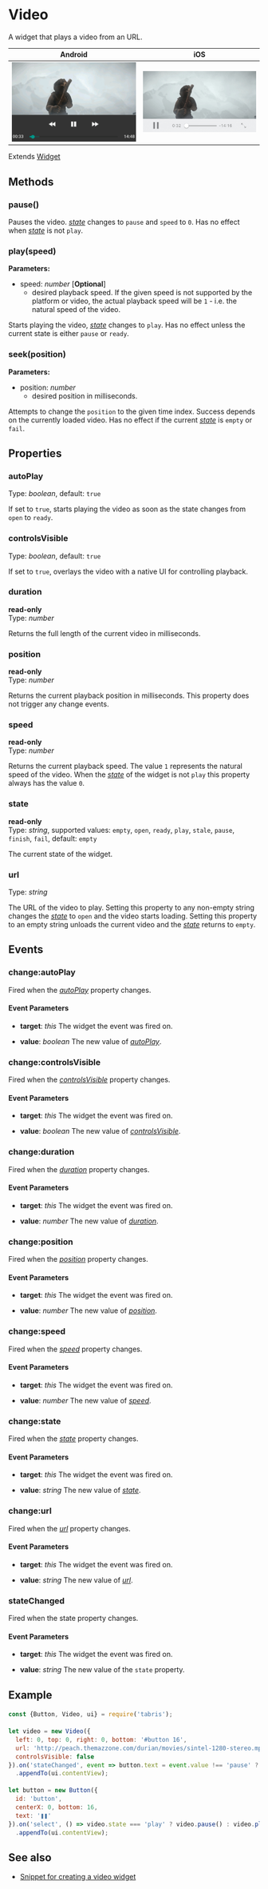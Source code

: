 ---
---
# Video

A widget that plays a video from an URL.

Android | iOS
--- | ---
![Video on Android](img/android/Video.png) | ![Video on iOS](img/ios/Video.png)

Extends [Widget](Widget.md)

## Methods

### pause()

Pauses the video. *[state](#state)* changes to `pause` and `speed` to `0`. Has no effect when *[state](#state)* is not `play`.

### play(speed)

**Parameters:** 

- speed: *number* [**Optional**]
  - desired playback speed. If the given speed is not supported by the platform or video, the actual playback speed will be `1` - i.e. the natural speed of the video.

Starts playing the video, *[state](#state)* changes to `play`. Has no effect unless the current state is either `pause` or `ready`.

### seek(position)

**Parameters:** 

- position: *number*
  - desired position in milliseconds.

Attempts to change the `position` to the given time index. Success depends on the currently loaded video. Has no effect if the current *[state](#state)* is `empty` or `fail`.


## Properties

### autoPlay

Type: *boolean*, default: `true`

If set to `true`, starts playing the video as soon as the state changes from `open` to `ready`.

### controlsVisible

Type: *boolean*, default: `true`

If set to `true`, overlays the video with a native UI for controlling playback.

### duration

**read-only**<br/>
Type: *number*

Returns the full length of the current video in milliseconds.

### position

**read-only**<br/>
Type: *number*

Returns the current playback position in milliseconds. This property does not trigger any change events.

### speed

**read-only**<br/>
Type: *number*

Returns the current playback speed. The value `1` represents the natural speed of the video. When the *[state](#state)* of the widget is not `play` this property always has the value `0`.

### state

**read-only**<br/>
Type: *string*, supported values: `empty`, `open`, `ready`, `play`, `stale`, `pause`, `finish`, `fail`, default: `empty`

The current state of the widget.

### url

Type: *string*

The URL of the video to play. Setting this property to any non-empty string changes the *[state](#state)* to `open` and the video starts loading. Setting this property to an empty string unloads the current video and the *[state](#state)* returns to `empty`.


## Events

### change:autoPlay

Fired when the [*autoPlay*](#autoPlay) property changes.

#### Event Parameters 

- **target**: *this*
    The widget the event was fired on.

- **value**: *boolean*
    The new value of [*autoPlay*](#autoPlay).


### change:controlsVisible

Fired when the [*controlsVisible*](#controlsVisible) property changes.

#### Event Parameters 

- **target**: *this*
    The widget the event was fired on.

- **value**: *boolean*
    The new value of [*controlsVisible*](#controlsVisible).


### change:duration

Fired when the [*duration*](#duration) property changes.

#### Event Parameters 

- **target**: *this*
    The widget the event was fired on.

- **value**: *number*
    The new value of [*duration*](#duration).


### change:position

Fired when the [*position*](#position) property changes.

#### Event Parameters 

- **target**: *this*
    The widget the event was fired on.

- **value**: *number*
    The new value of [*position*](#position).


### change:speed

Fired when the [*speed*](#speed) property changes.

#### Event Parameters 

- **target**: *this*
    The widget the event was fired on.

- **value**: *number*
    The new value of [*speed*](#speed).


### change:state

Fired when the [*state*](#state) property changes.

#### Event Parameters 

- **target**: *this*
    The widget the event was fired on.

- **value**: *string*
    The new value of [*state*](#state).


### change:url

Fired when the [*url*](#url) property changes.

#### Event Parameters 

- **target**: *this*
    The widget the event was fired on.

- **value**: *string*
    The new value of [*url*](#url).


### stateChanged

Fired when the state property changes.

#### Event Parameters 

- **target**: *this*
    The widget the event was fired on.

- **value**: *string*
    The new value of the `state` property.





## Example

```js
const {Button, Video, ui} = require('tabris');

let video = new Video({
  left: 0, top: 0, right: 0, bottom: '#button 16',
  url: 'http://peach.themazzone.com/durian/movies/sintel-1280-stereo.mp4',
  controlsVisible: false
}).on('stateChanged', event => button.text = event.value !== 'pause' ? '❚❚' : '▶')
  .appendTo(ui.contentView);

let button = new Button({
  id: 'button',
  centerX: 0, bottom: 16,
  text: '❚❚'
}).on('select', () => video.state === 'play' ? video.pause() : video.play())
  .appendTo(ui.contentView);
```
## See also

- [Snippet for creating a video widget](https://github.com/eclipsesource/tabris-js/tree/v2.0.0-rc2/snippets/video.js)
